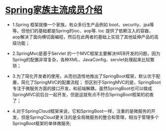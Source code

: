 # [Spring家族主流成员介绍](https://www.cnblogs.com/williamjie/p/11101020.html)

* 1.Spring 框架就像一个家族，有众多衍生产品例如 boot、security、jpa等等。但他们的基础都是Spring的ioc、aop等. ioc 提供了依赖注入的容器， aop解决了面向横切面编程，然后在此两者的基础上实现了其他延伸产品的高级功能；

* 2.SpringMvc是基于Servlet 的一个MVC框架主要解决WEB开发的问题，因为Spring的配置非常复杂，各种XML、JavaConfig、servlet处理起来比较繁琐；

* 3.为了简化开发者的使用，从而创造性地推出了SpringBoot框架，默认优于配置，简化了SpringMVC的配置流程；
    但区别于SpringMVC的是，SpringBoot专注于微服务方面的接口开发，和前端解耦，虽然SpringBoot也可以做成SpringMVC前后台一起开发，但是这就有点不符合SpringBoot框架的初衷了；

* 4.对于SpringCloud框架来说，它和SpringBoot一样，注重的是微服务的开发，但是SpringCloud更关注的是全局微服务的整合和管理，相当于管理多个SpringBoot框架的单体微服务;

